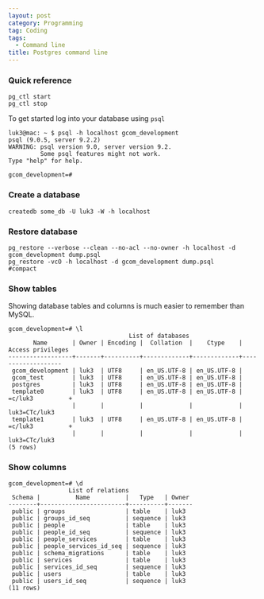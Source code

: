 ```yaml
---
layout: post
category: Programming
tag: Coding
tags:
  - Command line
title: Postgres command line 
---
```


### Quick reference
    pg_ctl start
    pg_ctl stop


To get started log into your database using `psql`

    luk3@mac: ~ $ psql -h localhost gcom_development
    psql (9.0.5, server 9.2.2)
    WARNING: psql version 9.0, server version 9.2.
             Some psql features might not work.
    Type "help" for help.

    gcom_development=# 

### Create a database

    createdb some_db -U luk3 -W -h localhost

### Restore database

    pg_restore --verbose --clean --no-acl --no-owner -h localhost -d gcom_development dump.psql
    pg_restore -vcO -h localhost -d gcom_development dump.psql                                   #compact

### Show tables

Showing database tables and columns is much easier to remember than MySQL.

    gcom_development=# \l
                                      List of databases
           Name       | Owner | Encoding |  Collation  |    Ctype    | Access privileges 
    ------------------+-------+----------+-------------+-------------+-------------------
     gcom_development | luk3  | UTF8     | en_US.UTF-8 | en_US.UTF-8 | 
     gcom_test        | luk3  | UTF8     | en_US.UTF-8 | en_US.UTF-8 | 
     postgres         | luk3  | UTF8     | en_US.UTF-8 | en_US.UTF-8 | 
     template0        | luk3  | UTF8     | en_US.UTF-8 | en_US.UTF-8 | =c/luk3          +
                      |       |          |             |             | luk3=CTc/luk3
     template1        | luk3  | UTF8     | en_US.UTF-8 | en_US.UTF-8 | =c/luk3          +
                      |       |          |             |             | luk3=CTc/luk3
    (5 rows)

### Show columns

    gcom_development=# \d
                     List of relations
     Schema |          Name          |   Type   | Owner 
    --------+------------------------+----------+-------
     public | groups                 | table    | luk3
     public | groups_id_seq          | sequence | luk3
     public | people                 | table    | luk3
     public | people_id_seq          | sequence | luk3
     public | people_services        | table    | luk3
     public | people_services_id_seq | sequence | luk3
     public | schema_migrations      | table    | luk3
     public | services               | table    | luk3
     public | services_id_seq        | sequence | luk3
     public | users                  | table    | luk3
     public | users_id_seq           | sequence | luk3
    (11 rows)
